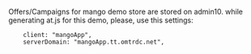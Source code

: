 Offers/Campaigns for mango demo store are stored on admin10.
while generating at.js for this demo, please,  use this settings:
```
    client: "mangoApp",
    serverDomain: "mangoApp.tt.omtrdc.net",
```

